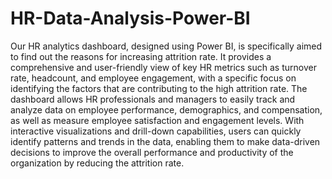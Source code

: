 # HR-Data-Analysis-Power-BI

Our HR analytics dashboard, designed using Power BI, is specifically aimed to find out the reasons for increasing attrition rate. It provides a comprehensive and user-friendly view of key HR metrics such as turnover rate, headcount, and employee engagement, with a specific focus on identifying the factors that are contributing to the high attrition rate. The dashboard allows HR professionals and managers to easily track and analyze data on employee performance, demographics, and compensation, as well as measure employee satisfaction and engagement levels. With interactive visualizations and drill-down capabilities, users can quickly identify patterns and trends in the data, enabling them to make data-driven decisions to improve the overall performance and productivity of the organization by reducing the attrition rate.
